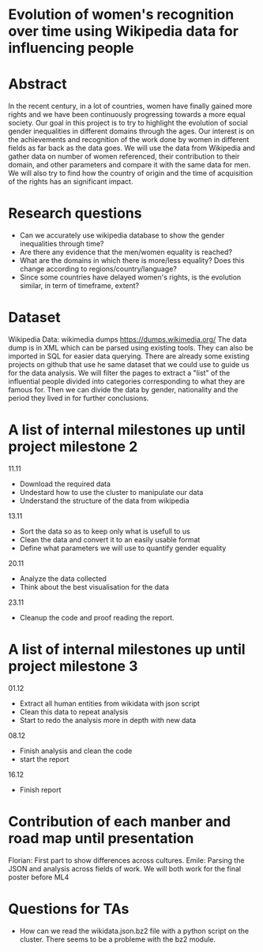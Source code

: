 # Evolution of women's recognition over time using Wikipedia data for influencing people

# Abstract
In the recent century, in a lot of countries, women have finally gained more rights and we have been continuously progressing towards a more equal society. Our goal in this project is to try to highlight the evolution of social gender inequalities in different domains through the ages. Our interest is on the achievements and recognition of the work done by women in different fields as far back as the data goes. We will use the data from Wikipedia and gather data on number of women referenced, their contribution to their domain, and other parameters and compare it with the same data for men. We will also try to find how the country of origin and the time of acquisition of the rights has an significant impact.

# Research questions
- Can we accurately use wikipedia database to show the gender inequalities through time?
- Are there any evidence that the men/women equality is reached?
- What are the domains in which there is more/less equality? Does this change according to regions/country/language?
- Since some countries have delayed women's rights, is the evolution similar, in term of timeframe, extent?

# Dataset
Wikipedia Data: wikimedia dumps https://dumps.wikimedia.org/
The data dump is in XML which can be parsed using existing tools. They can also be imported in SQL for easier data querying.
There are already some existing projects on github that use he same dataset that we could use to guide us for the data analysis.
We will filter the pages to extract a "list" of the influential people divided into categories corresponding to what they are famous for. Then we can divide the data by gender, nationality and the period they lived in for further conclusions.

# A list of internal milestones up until project milestone 2
11.11
- Download the required data
- Undestard how to use the cluster to manipulate our data
- Understand the structure of the data from wikipedia


13.11
- Sort the data so as to keep only what is usefull to us
- Clean the data and convert it to an easily usable format
- Define what parameters we will use to quantify gender equality


20.11
- Analyze the data collected
- Think about the best visualisation for the data


23.11
- Cleanup the code and proof reading the report.

# A list of internal milestones up until project milestone 3
01.12
- Extract all human entities from wikidata with json script
- Clean this data to repeat analysis
- Start to redo the analysis more in depth with new data 

08.12 
- Finish analysis and clean the code 
- start the report 

16.12 
- Finish report

# Contribution of each manber and road map until presentation
Florian: First part to show differences across cultures. Emile: Parsing the JSON and analysis across fields of work.
We will both work for the final poster before ML4

# Questions for TAs
- How can we read the wikidata.json.bz2 file with a python script on the cluster. There seems to be a probleme with the bz2 module.

